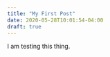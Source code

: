 ```yaml
---
title: "My First Post"
date: 2020-05-28T10:01:54-04:00
draft: true
---
```


I am testing this thing.